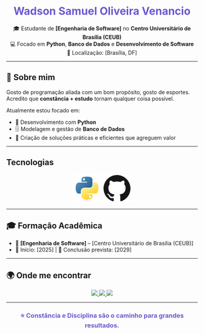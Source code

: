 <h1 align="center" style="color:#6A5ACD;">Wadson Samuel Oliveira Venancio</h1>

<p align="center">
🎓 Estudante de <b>[Engenharia de Software]</b> no <b>Centro Universitário de Brasília (CEUB)</b> <br>
💻 Focado em <b>Python</b>, <b>Banco de Dados</b> e <b>Desenvolvimento de Software</b> <br>
📍 Localização: [Brasília, DF]
</p>

---

## 🚀 Sobre mim
Gosto de programação aliada com um bom propósito, gosto de esportes.  
Acredito que **constância + estudo** tornam qualquer coisa possível.  

Atualmente estou focado em:  
- 🐍 Desenvolvimento com **Python**  
- 🗄️ Modelagem e gestão de **Banco de Dados**  
- 🏁 Criação de soluções práticas e eficientes que agreguem valor  

---

## Tecnologias
<p align="center">
  <img src="https://raw.githubusercontent.com/devicons/devicon/master/icons/python/python-original.svg" alt="python" width="75" height="75"/>
  <img src="https://raw.githubusercontent.com/devicons/devicon/master/icons/github/github-original.svg" alt="github" width="75" height="75"/>

</p>

---

## 🎓 Formação Acadêmica
- 📖 **[Engenharia de Software]** – [Centro Universitário de Brasília (CEUB)]  
- 📅 Início: [2025] | 🎯 Conclusão prevista: [2029]  

---

## 🌍 Onde me encontrar
<p align="center">
  <a href="https://github.com/wadsonsamuelov/WadsonSamuelov" target="_blank">
    <img src="https://img.shields.io/badge/GitHub-0D1117?style=for-the-badge&logo=github&logoColor=white"/>
  </a>
  <a href="https://www.linkedin.com/in/wadson-samuel-oliveira-venancio/" target="_blank">
    <img src="https://img.shields.io/badge/LinkedIn-1E90FF?style=for-the-badge&logo=linkedin&logoColor=white"/>
  </a>
  <a href="wadsonsamuel.wrk19@gmail.com" target="_blank">
    <img src="https://img.shields.io/badge/Email-6A5ACD?style=for-the-badge&logo=gmail&logoColor=white"/>
  </a>
</p>

---

<h3 align="center" style="color:#6A5ACD;">⭐ Constância e Disciplina são o caminho para grandes resultados.</h3>
